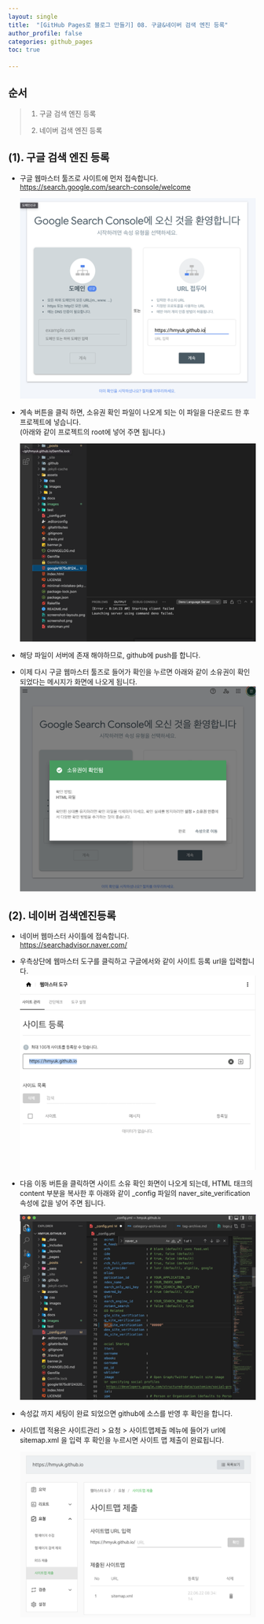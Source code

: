 ```yaml
---
layout: single
title:  "[GitHub Pages로 블로그 만들기] 08. 구글&네이버 검색 엔진 등록"
author_profile: false
categories: github_pages
toc: true

---
```


## 순서

>1. 구글 검색 엔진 등록 
>
>2. 네이버 검색 엔진 등록



## (1). 구글 검색 엔진 등록

- 구글 웹마스터 툴즈로 사이트에 먼저 접속합니다.  
  https://search.google.com/search-console/welcome

  ![git_08_01](../images/2022-06-22-git_08/git_08_01.png)

- 계속 버튼을 클릭 하면, 소유권 확인 파일이 나오게 되는 이 파일을 다운로드 한 후 프로젝트에 넣습니다.  
  (아래와 같이 프로젝트의 root에 넣어 주면 됩니다.) 

  ![git_08_02](../images/2022-06-22-git_08/git_08_02.png)

- 해당 파일이 서버에 존재 해야하므로, github에 push를 합니다.
- 이제 다시 구글 웹마스터 툴즈로 들어가 확인을 누르면 아래와 같이 소유권이 확인 되었다는 메시지가 화면에 나오게 됩니다.  
  ![git_08_03](../images/2022-06-22-git_08/git_08_03.png)





## (2). 네이버 검색엔진등록

- 네이버 웹마스터 사이틀에 접속합니다.  
  https://searchadvisor.naver.com/
- 우측상단에 웹마스터 도구를 클릭하고 구글에서와 같이 사이트 등록 url을 입력합니다.
  ![git_08_04](../images/2022-06-22-git_08/git_08_04.png)

- 다음 이동 버튼을 클릭하면 사이트 소유 확인 화면이 나오게 되는데, HTML 태크의 content 부분을 복사한 후 아래와 같이 _config 파일의 naver_site_verification 속성에 값을 넣어 주면 됩니다.

  ![git_08_05](../images/2022-06-22-git_08/git_08_05.png)

- 속성값 까지 세팅이 완료 되었으면 github에 소스를 반영 후 확인을 합니다.

- 사이트맵 적용은 사이트관리 > 요청 > 사이트맵제출 메뉴에 들어가 url에 sitemap.xml 을 입력 후 확인을 누르시면 사이트 맵 제출이 완료됩니다.

  ![git_08_06](../images/2022-06-22-git_08/git_08_06.png)

  



